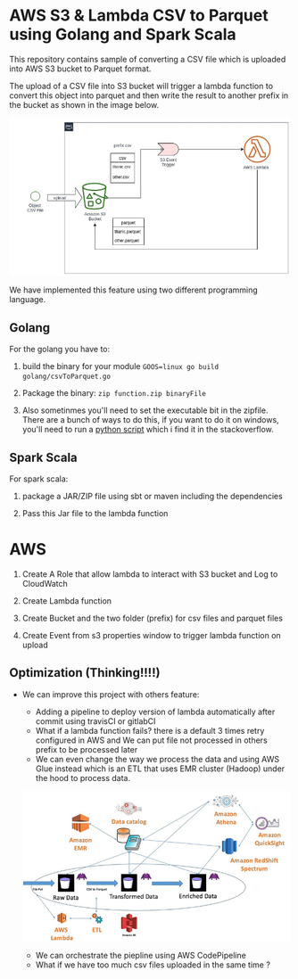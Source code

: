 # AWS S3 & Lambda CSV to Parquet using Golang and Spark Scala

This repository contains sample of converting a CSV file which is uploaded into AWS S3 bucket to Parquet format.

The upload of a CSV file into S3 bucket will trigger a lambda function to convert this object into parquet and then write the result to another prefix in the bucket as shown in the image below.

![Csv To Parquet AWS Architecture](./data/csv_to_parquet_aws_simple_architecture.jpg)


We have implemented this feature using two different programming language.

## Golang

For the golang you have to:

1. build the binary for your module
    `GOOS=linux go build golang/csvToParquet.go`

2. Package the binary:
    `zip function.zip binaryFile`

3. Also sometinmes you'll need to set the executable bit in the zipfile. There are a bunch of ways to do this, if you want to do it on windows, you'll need to run a [python script](https://stackoverflow.com/questions/57964626/permissions-denied-when-trying-to-invoke-go-aws-lambda-function) which i find it in the stackoverflow.

## Spark Scala

For spark scala:

1. package a JAR/ZIP file using sbt or maven including the dependencies

2. Pass this Jar file to the lambda function


# AWS 

1. Create A Role that allow lambda to interact with S3 bucket and Log to CloudWatch

2. Create Lambda function

3. Create Bucket and the two folder (prefix) for csv files and parquet files

4. Create Event from s3 properties window to trigger lambda function on upload 


## Optimization (Thinking!!!!)

- We can improve this project with others feature:
  - Adding a pipeline to deploy version of lambda automatically after commit using travisCI or gitlabCI
  - What if a lambda function fails? there is a default 3 times retry configured in AWS and We can put file not processed in others prefix to be processed later
  - We can even change the way we process the data and using AWS Glue instead which is an ETL that uses EMR cluster (Hadoop) under the hood to process data.
  
  ![Csv To Parquet AWS Architecture Using EMR](./data/aws_glue_EMR.jpg)

  - We can orchestrate the piepline using AWS CodePipeline
  - What if we have too much csv files uploaded in the same time ?
